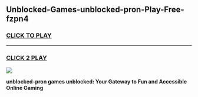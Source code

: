 
## Unblocked-Games-unblocked-pron-Play-Free-fzpn4
<h3>
<a href="https://premium76.site?title=unblocked-pron&ref=20M">CLICK TO PLAY</a></h3>
<hr>

<h3>
<a href="https://premium76.site?title=unblocked-pron&ref=20M">CLICK 2 PLAY</a>
  
</h3>

<a href="https://premium76.site?title=unblocked-pron&ref=19M"><img src="https://clearcache.store/games.png"></a>


**unblocked-pron games unblocked: Your Gateway to Fun and Accessible Online Gaming**

